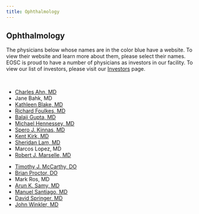 ```yaml
---
title: Ophthalmology
---
```


<section id="content">
	<div class="container_24">
		<div class="grid_24">
			<div class="wrapper">
				<div class="grid_17 alpha rt-ident-bot-1">
					<div class="rt-inner-ident-3">
						<h2 class="ident-bot-3">Ophthalmology</h2>
						<div class="line ident-bot-13"></div>
						<div class="wrapper ident-bot-5">
							<p>The physicians below whose names are in the color blue have a website.  To view their website and learn more about them, please select their names. EOSC is proud to have a number of physicians as investors in our facility. To view our list of investors, please visit our <a href="/patients/investors">Investors</a> page.</p>
							<p>&nbsp;</p>
							<div class="grid_8 alpha rt-ident-bot-2">
								<div class="wrapper ident-bot-15"></div>
								<ul class="list-2">
									<li><a href="http://www.dupagemedicalgroup.com/our-physicians/Charles-S-Ahn" target="_blank">Charles Ahn, MD</a></li>
									<li>Jane Bahk, MD</li>
									<li><a href="http://www.larsoneyecenter.com/" target="_blank">Kathleen Blake, MD</a></li>
									<li><a href="http://www.glassesfree.com/" target="_blank">Richard Foulkes, MD</a></li>
									<li><a href="http://www.dupage2020.com/site/doctors/dr-gupta-md.htm" target="_blank">Balaji Gupta, MD</a><br /></li>
									<li><a href="http://www.oakparkeyecenter.com/HomeOfTheOakParkEyeCenter/MichaelHennesseyM.D..html" target="_blank">Michael Hennessey, MD</a></li>
									<li><a href="http://www.westchestereyecenter.com/doctor_and_staff.html" target="_blank">Spero J. Kinnas, MD</a></li>
									<li><a href="http://www.kirkeye.com/" target="_blank">Kent Kirk, MD</a></li>
									<li><a href="http://www.dupage2020.com/site/doctors/dr-lam-md.htm" target="_blank">Sheridan Lam, MD</a></li>
									<li>Marcos Lopez, MD</li>
									<li><a href="http://www.elmhurstclinic.org" target="_blank">Robert J. Marselle, MD</a></li>
								</ul>
							</div>
							<div class="grid_8 omega">
								<div class="wrapper ident-bot-15"></div>
								<ul class="list-2">
									<li><a href="http://www.mccarthyeyecenter.com/id5.html" target="_blank">Timothy J. McCarthy, DO</a></li>
									<li><a href="http://anstadtproctoreyecare.com/AboutUs/MeetOurDoctors.aspx" target="_blank" >Brian Proctor, DO</a></li>
									<li>Mark Ros, MD</li>
									<li><a href=" https://www.eehealth.org/find-a-doctor/s/samy-arun" target="_blank">Arun K. Samy, MD</a></li>
									<li><a href="http://www.oakparkeyecenter.com/HomeOfTheOakParkEyeCenter/ManuelSantiagoM.D..html" target="_blank">Manuel Santiago, MD</a></li>
									<li><a href="http://www.emhc.org/find-a-doctor/physician-info/1788/David-Springer" target="_blank">David Springer, MD</a></li>
									<li><a href="https://www.advocatehealth.com/body_full.cfm?id=13&action=detail&ref=290162" target="_blank">John Winkler, MD</a></li>
								</ul>
							</div>
						</div>
					</div>
				</div>